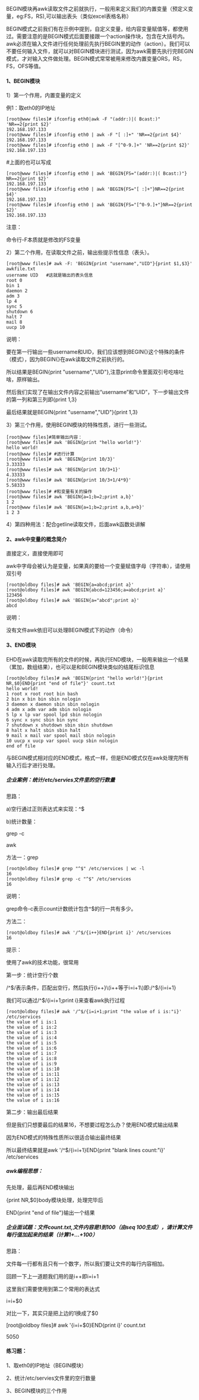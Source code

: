 BEGIN模块再awk读取文件之前就执行，一般用来定义我们的内置变量（预定义变量，eg:FS，RS\),可以输出表头（类似excel表格名称）

BEGIN模式之前我们有在示例中提到，自定义变量，给内容变量赋值等，都使用过。需要注意的是BEGIN模式后面要接跟一个action操作块，包含在大括号内。awk必须在输入文件进行任何处理前先执行BEGIN里的动作（action）。我们可以不要任何输入文件，就可以对BEGIN模块进行测试，因为awk需要先执行完BEGIN模式，才对输入文件做处理。BEGIN模式常常被用来修改内置变量ORS，RS，FS，OFS等值。

#### 1、BEGIN模块

1）第一个作用，内置变量的定义

例1：取eth0的IP地址

```
[root@www files]# ifconfig eth0|awk -F "(addr:)|( Bcast:)" 'NR==2{print $2}'
192.168.197.133 
[root@www files]# ifconfig eth0 | awk -F "[ :]+" 'NR==2{print $4}'
192.168.197.133
[root@www files]# ifconfig eth0 | awk -F "[^0-9.]+" 'NR==2{print $2}'
192.168.197.133
```

\#上面的也可以写成

```
[root@www files]# ifconfig eth0 | awk 'BEGIN{FS="(addr:)|( Bcast:)"} NR==2{print $2}'
192.168.197.133 
[root@www files]# ifconfig eth0 | awk 'BEGIN{FS="[ :]+"}NR==2{print $4}'
192.168.197.133
[root@www files]# ifconfig eth0 | awk 'BEGIN{FS="[^0-9.]+"}NR==2{print $2}'
192.168.197.133
```

注意：

命令行-F本质就是修改的FS变量

2）第二个作用，在读取文件之前，输出些提示性信息（表头）。

```
[root@www files]# awk -F: 'BEGIN{print "username","UID"}{print $1,$3}' awkfile.txt 
username UID   #这就是输出的表头信息
root 0
bin 1
daemon 2
adm 3
lp 4
sync 5
shutdown 6
halt 7
mail 8
uucp 10
```

说明：

要在第一行输出一些username和UID，我们应该想到BEGIN{}这个特殊的条件（模式），因为BEGIN{}在awk读取文件之前执行的。

所以结果是BEGIN{print "username","UID"},注意print命令里面双引号吃啥吐啥，原样输出。

然后我们实现了在输出文件内容之前输出“username”和“UID”，下一步输出文件的第一列和第三列即{print $1,$3}

最后结果就是BEGIN{print "username","UID"}{print $1,$3}

3）第三个作用，使用BEGIN模块的特殊性质，进行一些测试。

```
[root@www files]#简单输出内容：
[root@www files]# awk 'BEGIN{print "hello world!"}'
hello world!
[root@www files]# #进行计算
[root@www files]# awk 'BEGIN{print 10/3}'
3.33333
[root@www files]# awk 'BEGIN{print 10/3+1}'
4.33333
[root@www files]# awk 'BEGIN{print 10/3+1/4*9}'
5.58333
[root@www files]# #和变量有关的操作
[root@www files]# awk 'BEGIN{a=1;b=2;print a,b}'
1 2
[root@www files]# awk 'BEGIN{a=1;b=2;print a,b,a+b}'
1 2 3
```

4）第四种用法：配合getline读取文件，后面awk函数处讲解

#### 2、awk中变量的概念简介

直接定义，直接使用即可

awk中字母会被认为是变量，如果真的要给一个变量赋值字母（字符串），请使用双引号

```
[root@oldboy files]# awk 'BEGIN{a=abcd;print a}'
[root@oldboy files]# awk 'BEGIN{abcd=123456;a=abcd;print a}'
123456
[root@oldboy files]# awk 'BEGIN{a="abcd";print a}'
abcd
```

说明：

没有文件awk依旧可以处理BEGIN模式下的动作（命令）

#### 3、END模块

EHD在awk读取完所有的文件的时候，再执行END模块，一般用来输出一个结果（累加，数组结果），也可以是和BEGIN模块类似的结尾标识信息

```
[root@oldboy files]# awk 'BEGIN{print "hello world!"}{print NR,$0}END{print "end of file"}' count.txt 
hello world!
1 root x root root bin bash
2 bin x bin bin sbin nologin
3 daemon x daemon sbin sbin nologin
4 adm x adm var adm sbin nologin
5 lp x lp var spool lpd sbin nologin
6 sync x sync sbin bin sync
7 shutdown x shutdown sbin sbin shutdown
8 halt x halt sbin sbin halt
9 mail x mail var spool mail sbin nologin
10 uucp x uucp var spool uucp sbin nologin
end of file
```

与BEGIN模式相对应的END模式，格式一样，但是END模式仅在awk处理完所有输入行后才进行处理。

##### 企业案例：统计/etc/servies文件里的空行数量

思路：

a\)空行通过正则表达式来实现：^$

b\)统计数量：

grep -c

awk

方法一：grep

```
[root@oldboy files]# grep "^$" /etc/services | wc -l
16
[root@oldboy files]# grep -c "^$" /etc/services
16
```

说明：

grep命令-c表示count计数统计包含^$的行一共有多少。

方法二：

```
[root@oldboy files]# awk '/^$/{i++}END{print i}' /etc/services 
16
```

提示：

使用了awk的技术功能，很常用

第一步：统计空行个数

/^$/表示条件，匹配出空行，然后执行{i++}\(i++等于i=i+1\)即:/^$/{i=i+1}

我们可以通过/^$/{i=i+1;print i}来查看awk执行过程

```
[root@oldboy files]# awk '/^$/{i=i+1;print "the value of i is:"i}' /etc/services 
the value of i is:1
the value of i is:2
the value of i is:3
the value of i is:4
the value of i is:5
the value of i is:6
the value of i is:7
the value of i is:8
the value of i is:9
the value of i is:10
the value of i is:11
the value of i is:12
the value of i is:13
the value of i is:14
the value of i is:15
the value of i is:16
```

第二步：输出最后结果

但是我们只想要最后的结果16，不想要过程怎么办？使用END模式输出结果

因为END模式的特殊性质所以很适合输出最终结果

所以最终结果就是awk '/^$/{i=i+1}END{print "blank lines count:"i}' /etc/services

##### awk编程思想：

先处理，最后再END模块输出

{print NR,$0}body模块处理，处理完毕后

END{print "end of file"}输出一个结果

##### 企业面试题：文件count.txt,文件内容是1到100（由seq 100生成），请计算文件每行值加起来的结果（计算1+...+100）

思路：

文件每一行都有且只有一个数字，所以我们要让文件的每行内容相加。

回顾一下上一道题我们用的是i++即i=i+1

这里我们需要使用到第二个常用的表达式

i=i+$0

对比一下，其实只是把上边的1换成了$0

\[root@oldboy files\]\# awk '{i=i+$0}END{print i}' count.txt

5050

#### 练习题：

1、取eth0的IP地址（BEGIN模块）

2、统计/etc/servies文件里的空行数量

3、BEGIN模块的三个作用



